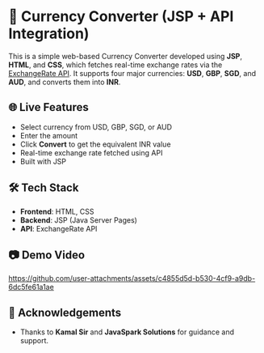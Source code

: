 # 💱 Currency Converter (JSP + API Integration)

This is a simple web-based Currency Converter developed using **JSP**, **HTML**, and **CSS**, which fetches real-time exchange rates via the [ExchangeRate API](https://api.exchangerate-api.com/v4/latest/USD). It supports four major currencies: **USD**, **GBP**, **SGD**, and **AUD**, and converts them into **INR**.

## 🌐 Live Features
- Select currency from USD, GBP, SGD, or AUD
- Enter the amount
- Click **Convert** to get the equivalent INR value
- Real-time exchange rate fetched using API
- Built with JSP 

## 🛠 Tech Stack
- **Frontend**: HTML, CSS
- **Backend**: JSP (Java Server Pages)
- **API**: ExchangeRate API

## 📷 Demo Video

https://github.com/user-attachments/assets/c4855d5d-b530-4cf9-a9db-6dc5fe61a1ae

## 🙏 Acknowledgements
- Thanks to **Kamal Sir** and **JavaSpark Solutions** for guidance and support.
